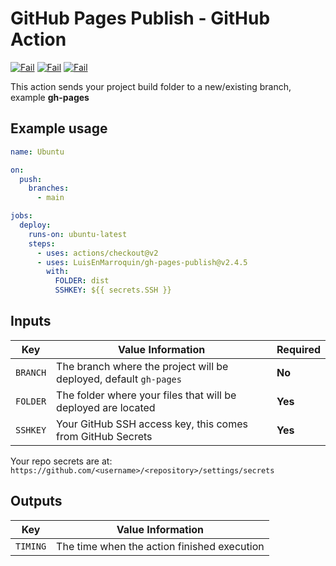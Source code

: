# GitHub Pages Publish - GitHub Action

[![Fail](https://github.com/LuisEnMarroquin/gh-pages-publish/actions/workflows/windows.yml/badge.svg)](https://github.com/LuisEnMarroquin)
[![Fail](https://github.com/LuisEnMarroquin/gh-pages-publish/actions/workflows/macos.yml/badge.svg)](https://github.com/LuisEnMarroquin)
[![Fail](https://github.com/LuisEnMarroquin/gh-pages-publish/actions/workflows/ubuntu.yml/badge.svg)](https://github.com/LuisEnMarroquin)

This action sends your project build folder to a new/existing branch, example **gh-pages**

## Example usage

```yml
name: Ubuntu

on:
  push:
    branches:
      - main

jobs:
  deploy:
    runs-on: ubuntu-latest
    steps:
      - uses: actions/checkout@v2
      - uses: LuisEnMarroquin/gh-pages-publish@v2.4.5
        with:
          FOLDER: dist
          SSHKEY: ${{ secrets.SSH }}
```

## Inputs

| Key      | Value Information                                                 | Required |
| -------- | ----------------------------------------------------------------- | -------- |
| `BRANCH` | The branch where the project will be deployed, default `gh-pages` | **No**   |
| `FOLDER` | The folder where your files that will be deployed are located     | **Yes**  |
| `SSHKEY` | Your GitHub SSH access key, this comes from GitHub Secrets        | **Yes**  |

Your repo secrets are at: `https://github.com/<username>/<repository>/settings/secrets`

## Outputs

| Key      | Value Information                           |
| -------- | ------------------------------------------- |
| `TIMING` | The time when the action finished execution |
